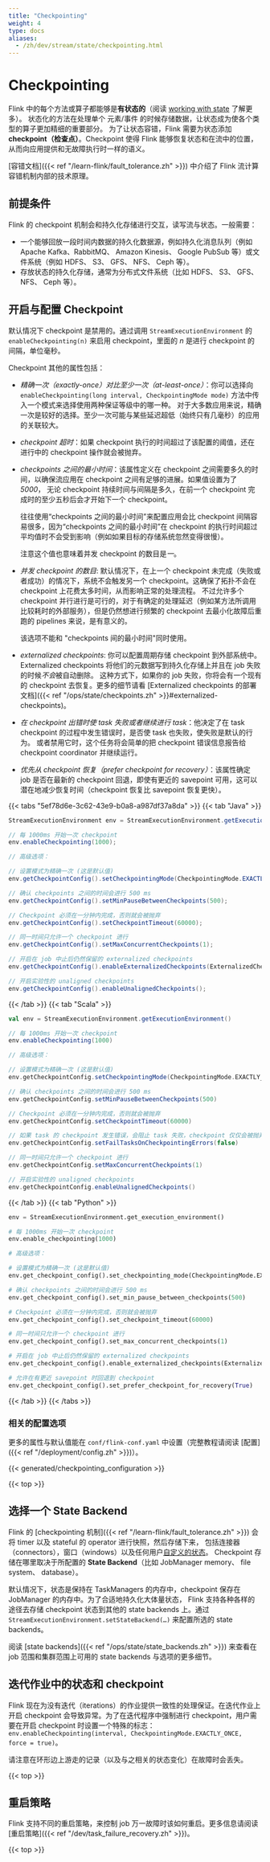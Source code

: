 ```yaml
---
title: "Checkpointing"
weight: 4
type: docs
aliases:
  - /zh/dev/stream/state/checkpointing.html
---
```

<!--
Licensed to the Apache Software Foundation (ASF) under one
or more contributor license agreements.  See the NOTICE file
distributed with this work for additional information
regarding copyright ownership.  The ASF licenses this file
to you under the Apache License, Version 2.0 (the
"License"); you may not use this file except in compliance
with the License.  You may obtain a copy of the License at

  http://www.apache.org/licenses/LICENSE-2.0

Unless required by applicable law or agreed to in writing,
software distributed under the License is distributed on an
"AS IS" BASIS, WITHOUT WARRANTIES OR CONDITIONS OF ANY
KIND, either express or implied.  See the License for the
specific language governing permissions and limitations
under the License.
-->

# Checkpointing

Flink 中的每个方法或算子都能够是**有状态的**（阅读 [working with state](state.html) 了解更多）。
状态化的方法在处理单个 元素/事件 的时候存储数据，让状态成为使各个类型的算子更加精细的重要部分。
为了让状态容错，Flink 需要为状态添加 **checkpoint（检查点）**。Checkpoint 使得 Flink 能够恢复状态和在流中的位置，从而向应用提供和无故障执行时一样的语义。

[容错文档]({{< ref "/learn-flink/fault_tolerance.zh" >}}) 中介绍了 Flink 流计算容错机制内部的技术原理。


## 前提条件

Flink 的 checkpoint 机制会和持久化存储进行交互，读写流与状态。一般需要：

  - 一个能够回放一段时间内数据的持久化数据源，例如持久化消息队列（例如 Apache Kafka、RabbitMQ、 Amazon Kinesis、 Google PubSub 等）或文件系统（例如 HDFS、 S3、 GFS、 NFS、 Ceph 等）。
  - 存放状态的持久化存储，通常为分布式文件系统（比如 HDFS、 S3、 GFS、 NFS、 Ceph 等）。

## 开启与配置 Checkpoint

默认情况下 checkpoint 是禁用的。通过调用 `StreamExecutionEnvironment` 的 `enableCheckpointing(n)` 来启用 checkpoint，里面的 *n* 是进行 checkpoint 的间隔，单位毫秒。

Checkpoint 其他的属性包括：

  - *精确一次（exactly-once）对比至少一次（at-least-once）*：你可以选择向 `enableCheckpointing(long interval, CheckpointingMode mode)` 方法中传入一个模式来选择使用两种保证等级中的哪一种。
    对于大多数应用来说，精确一次是较好的选择。至少一次可能与某些延迟超低（始终只有几毫秒）的应用的关联较大。
  
  - *checkpoint 超时*：如果 checkpoint 执行的时间超过了该配置的阈值，还在进行中的 checkpoint 操作就会被抛弃。
  
  - *checkpoints 之间的最小时间*：该属性定义在 checkpoint 之间需要多久的时间，以确保流应用在 checkpoint 之间有足够的进展。如果值设置为了 *5000*，
    无论 checkpoint 持续时间与间隔是多久，在前一个 checkpoint 完成时的至少五秒后会才开始下一个 checkpoint。
    
    往往使用“checkpoints 之间的最小时间”来配置应用会比 checkpoint 间隔容易很多，因为“checkpoints 之间的最小时间”在 checkpoint 的执行时间超过平均值时不会受到影响（例如如果目标的存储系统忽然变得很慢）。
    
    注意这个值也意味着并发 checkpoint 的数目是*一*。

  - *并发 checkpoint 的数目*: 默认情况下，在上一个 checkpoint 未完成（失败或者成功）的情况下，系统不会触发另一个 checkpoint。这确保了拓扑不会在 checkpoint 上花费太多时间，从而影响正常的处理流程。
    不过允许多个 checkpoint 并行进行是可行的，对于有确定的处理延迟（例如某方法所调用比较耗时的外部服务），但是仍然想进行频繁的 checkpoint 去最小化故障后重跑的 pipelines 来说，是有意义的。
    
    该选项不能和 "checkpoints 间的最小时间"同时使用。
    
  - *externalized checkpoints*: 你可以配置周期存储 checkpoint 到外部系统中。Externalized checkpoints 将他们的元数据写到持久化存储上并且在 job 失败的时候*不会*被自动删除。
    这种方式下，如果你的 job 失败，你将会有一个现有的 checkpoint 去恢复。更多的细节请看 [Externalized checkpoints 的部署文档]({{< ref "/ops/state/checkpoints.zh" >}}#externalized-checkpoints)。
  
  - *在 checkpoint 出错时使 task 失败或者继续进行 task*：他决定了在 task checkpoint 的过程中发生错误时，是否使 task 也失败，使失败是默认的行为。
     或者禁用它时，这个任务将会简单的把 checkpoint 错误信息报告给 checkpoint coordinator 并继续运行。
     
  - *优先从 checkpoint 恢复（prefer checkpoint for recovery）*：该属性确定 job 是否在最新的 checkpoint 回退，即使有更近的 savepoint 可用，这可以潜在地减少恢复时间（checkpoint 恢复比 savepoint 恢复更快）。

{{< tabs "5ef78d6e-3c62-43e9-b0a8-a987df37a8da" >}}
{{< tab "Java" >}}
```java
StreamExecutionEnvironment env = StreamExecutionEnvironment.getExecutionEnvironment();

// 每 1000ms 开始一次 checkpoint
env.enableCheckpointing(1000);

// 高级选项：

// 设置模式为精确一次 (这是默认值)
env.getCheckpointConfig().setCheckpointingMode(CheckpointingMode.EXACTLY_ONCE);

// 确认 checkpoints 之间的时间会进行 500 ms
env.getCheckpointConfig().setMinPauseBetweenCheckpoints(500);

// Checkpoint 必须在一分钟内完成，否则就会被抛弃
env.getCheckpointConfig().setCheckpointTimeout(60000);

// 同一时间只允许一个 checkpoint 进行
env.getCheckpointConfig().setMaxConcurrentCheckpoints(1);

// 开启在 job 中止后仍然保留的 externalized checkpoints
env.getCheckpointConfig().enableExternalizedCheckpoints(ExternalizedCheckpointCleanup.RETAIN_ON_CANCELLATION);

// 开启实验性的 unaligned checkpoints
env.getCheckpointConfig().enableUnalignedCheckpoints();
```
{{< /tab >}}
{{< tab "Scala" >}}
```scala
val env = StreamExecutionEnvironment.getExecutionEnvironment()

// 每 1000ms 开始一次 checkpoint
env.enableCheckpointing(1000)

// 高级选项：

// 设置模式为精确一次 (这是默认值)
env.getCheckpointConfig.setCheckpointingMode(CheckpointingMode.EXACTLY_ONCE)

// 确认 checkpoints 之间的时间会进行 500 ms
env.getCheckpointConfig.setMinPauseBetweenCheckpoints(500)

// Checkpoint 必须在一分钟内完成，否则就会被抛弃
env.getCheckpointConfig.setCheckpointTimeout(60000)

// 如果 task 的 checkpoint 发生错误，会阻止 task 失败，checkpoint 仅仅会被抛弃
env.getCheckpointConfig.setFailTasksOnCheckpointingErrors(false)

// 同一时间只允许一个 checkpoint 进行
env.getCheckpointConfig.setMaxConcurrentCheckpoints(1)

// 开启实验性的 unaligned checkpoints
env.getCheckpointConfig.enableUnalignedCheckpoints()
```
{{< /tab >}}
{{< tab "Python" >}}
```python
env = StreamExecutionEnvironment.get_execution_environment()

# 每 1000ms 开始一次 checkpoint
env.enable_checkpointing(1000)

# 高级选项：

# 设置模式为精确一次 (这是默认值)
env.get_checkpoint_config().set_checkpointing_mode(CheckpointingMode.EXACTLY_ONCE)

# 确认 checkpoints 之间的时间会进行 500 ms
env.get_checkpoint_config().set_min_pause_between_checkpoints(500)

# Checkpoint 必须在一分钟内完成，否则就会被抛弃
env.get_checkpoint_config().set_checkpoint_timeout(60000)

# 同一时间只允许一个 checkpoint 进行
env.get_checkpoint_config().set_max_concurrent_checkpoints(1)

# 开启在 job 中止后仍然保留的 externalized checkpoints
env.get_checkpoint_config().enable_externalized_checkpoints(ExternalizedCheckpointCleanup.RETAIN_ON_CANCELLATION)

# 允许在有更近 savepoint 时回退到 checkpoint
env.get_checkpoint_config().set_prefer_checkpoint_for_recovery(True)
```
{{< /tab >}}
{{< /tabs >}}

### 相关的配置选项

更多的属性与默认值能在 `conf/flink-conf.yaml` 中设置（完整教程请阅读 [配置]({{< ref "/deployment/config.zh" >}})）。

{{< generated/checkpointing_configuration >}}

{{< top >}}


## 选择一个 State Backend

Flink 的 [checkpointing 机制]({{< ref "/learn-flink/fault_tolerance.zh" >}}) 会将 timer 以及 stateful 的 operator 进行快照，然后存储下来，
包括连接器（connectors），窗口（windows）以及任何用户[自定义的状态](state.html)。
Checkpoint 存储在哪里取决于所配置的 **State Backend**（比如 JobManager memory、 file system、 database）。

默认情况下，状态是保持在 TaskManagers 的内存中，checkpoint 保存在 JobManager 的内存中。为了合适地持久化大体量状态，
Flink 支持各种各样的途径去存储 checkpoint 状态到其他的 state backends 上。通过 `StreamExecutionEnvironment.setStateBackend(…)` 来配置所选的 state backends。

阅读 [state backends]({{< ref "/ops/state/state_backends.zh" >}}) 来查看在 job 范围和集群范围上可用的 state backends 与选项的更多细节。

## 迭代作业中的状态和 checkpoint

Flink 现在为没有迭代（iterations）的作业提供一致性的处理保证。在迭代作业上开启 checkpoint 会导致异常。为了在迭代程序中强制进行 checkpoint，用户需要在开启 checkpoint 时设置一个特殊的标志： `env.enableCheckpointing(interval, CheckpointingMode.EXACTLY_ONCE, force = true)`。

请注意在环形边上游走的记录（以及与之相关的状态变化）在故障时会丢失。

{{< top >}}

## 重启策略

Flink 支持不同的重启策略，来控制 job 万一故障时该如何重启。更多信息请阅读 [重启策略]({{< ref "/dev/task_failure_recovery.zh" >}})。

{{< top >}}

